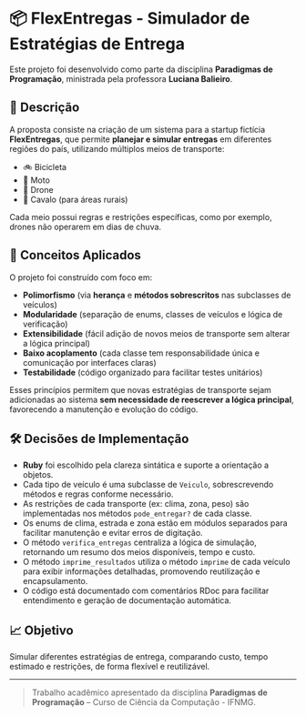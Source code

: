 # 📦 FlexEntregas - Simulador de Estratégias de Entrega

Este projeto foi desenvolvido como parte da disciplina **Paradigmas de Programação**, ministrada pela professora **Luciana Balieiro**.

## 📘 Descrição

A proposta consiste na criação de um sistema para a startup fictícia **FlexEntregas**, que permite **planejar e simular entregas** em diferentes regiões do país, utilizando múltiplos meios de transporte:

- 🚲 Bicicleta
- 🛵 Moto
- 🚁 Drone
- 🐎 Cavalo (para áreas rurais)

Cada meio possui regras e restrições específicas, como por exemplo, drones não operarem em dias de chuva.

## 🧠 Conceitos Aplicados

O projeto foi construído com foco em:

- **Polimorfismo** (via **herança** e **métodos sobrescritos** nas subclasses de veículos)
- **Modularidade** (separação de enums, classes de veículos e lógica de verificação)
- **Extensibilidade** (fácil adição de novos meios de transporte sem alterar a lógica principal)
- **Baixo acoplamento** (cada classe tem responsabilidade única e comunicação por interfaces claras)
- **Testabilidade** (código organizado para facilitar testes unitários)

Esses princípios permitem que novas estratégias de transporte sejam adicionadas ao sistema **sem necessidade de reescrever a lógica principal**, favorecendo a manutenção e evolução do código.

## 🛠️ Decisões de Implementação

- **Ruby** foi escolhido pela clareza sintática e suporte a orientação a objetos.
- Cada tipo de veículo é uma subclasse de `Veiculo`, sobrescrevendo métodos e regras conforme necessário.
- As restrições de cada transporte (ex: clima, zona, peso) são implementadas nos métodos `pode_entregar?` de cada classe.
- Os enums de clima, estrada e zona estão em módulos separados para facilitar manutenção e evitar erros de digitação.
- O método `verifica_entregas` centraliza a lógica de simulação, retornando um resumo dos meios disponíveis, tempo e custo.
- O método `imprime_resultados` utiliza o método `imprime` de cada veículo para exibir informações detalhadas, promovendo reutilização e encapsulamento.
- O código está documentado com comentários RDoc para facilitar entendimento e geração de documentação automática.

## 📈 Objetivo

Simular diferentes estratégias de entrega, comparando custo, tempo estimado e restrições, de forma flexível e reutilizável.

---

> Trabalho acadêmico apresentado da disciplina **Paradigmas de Programação** – Curso de Ciência da Computação - IFNMG.
